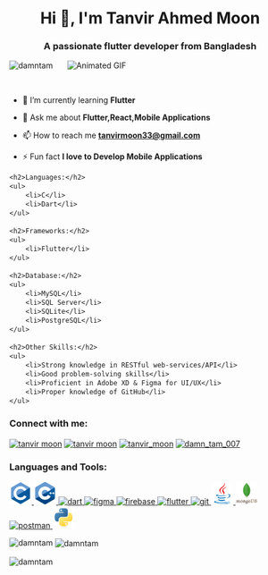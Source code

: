 
<h1 align="center">Hi 👋, I'm Tanvir Ahmed Moon</h1>
<h3 align="center">A passionate flutter developer from Bangladesh</h3>
<img src="https://media4.giphy.com/media/v1.Y2lkPTc5MGI3NjExNGhrcGpkc2dkdDV3a2FwYTZiYmJvazFwcW12amQzaW1jcTNuYjE5NCZlcD12MV9pbnRlcm5hbF9naWZfYnlfaWQmY3Q9Zw/qgQUggAC3Pfv687qPC/giphy.gif" alt="Animated GIF" width="400" align="right">

<p align="left"> <img src="https://komarev.com/ghpvc/?username=damntam&label=Profile%20views&color=0e75b6&style=flat" alt="damntam" /> </p>

<p align="left"> <a href="https://twitter.com/" target="blank"><img src="https://img.shields.io/twitter/follow/?logo=twitter&style=for-the-badge" alt="" /></a> </p>

- 🌱 I’m currently learning **Flutter**

- 💬 Ask me about **Flutter,React,Mobile Applications**

- 📫 How to reach me **tanvirmoon33@gmail.com**

- ⚡ Fun fact **I love to Develop Mobile Applications**

<!DOCTYPE html>
<html lang="en">
<head>
    <meta charset="UTF-8">
    <meta name="viewport" content="width=device-width, initial-scale=1.0">
    <title>My Skills</title>
</head>
<body>

    <h2>Languages:</h2>
    <ul>
        <li>C</li>
        <li>Dart</li>
    </ul>

    <h2>Frameworks:</h2>
    <ul>
        <li>Flutter</li>
    </ul>

    <h2>Database:</h2>
    <ul>
        <li>MySQL</li>
        <li>SQL Server</li>
        <li>SQLite</li>
        <li>PostgreSQL</li>
    </ul>

    <h2>Other Skills:</h2>
    <ul>
        <li>Strong knowledge in RESTful web-services/API</li>
        <li>Good problem-solving skills</li>
        <li>Proficient in Adobe XD & Figma for UI/UX</li>
        <li>Proper knowledge of GitHub</li>
    </ul>

</body>
</html>


<h3 align="left">Connect with me:</h3>
<p align="left">
<a href="https://linkedin.com/in/tanvir moon" target="blank"><img align="center" src="https://raw.githubusercontent.com/rahuldkjain/github-profile-readme-generator/master/src/images/icons/Social/linked-in-alt.svg" alt="tanvir moon" height="30" width="40" /></a>
<a href="https://fb.com/tanvir moon" target="blank"><img align="center" src="https://raw.githubusercontent.com/rahuldkjain/github-profile-readme-generator/master/src/images/icons/Social/facebook.svg" alt="tanvir moon" height="30" width="40" /></a>
<a href="https://instagram.com/tanvir_moon" target="blank"><img align="center" src="https://raw.githubusercontent.com/rahuldkjain/github-profile-readme-generator/master/src/images/icons/Social/instagram.svg" alt="tanvir_moon" height="30" width="40" /></a>
<a href="https://codeforces.com/profile/damn_tam_007" target="blank"><img align="center" src="https://raw.githubusercontent.com/rahuldkjain/github-profile-readme-generator/master/src/images/icons/Social/codeforces.svg" alt="damn_tam_007" height="30" width="40" /></a>
</p>

<h3 align="left">Languages and Tools:</h3>
<p align="left"> <a href="https://www.cprogramming.com/" target="_blank" rel="noreferrer"> <img src="https://raw.githubusercontent.com/devicons/devicon/master/icons/c/c-original.svg" alt="c" width="40" height="40"/> </a> <a href="https://www.w3schools.com/cpp/" target="_blank" rel="noreferrer"> <img src="https://raw.githubusercontent.com/devicons/devicon/master/icons/cplusplus/cplusplus-original.svg" alt="cplusplus" width="40" height="40"/> </a> <a href="https://dart.dev" target="_blank" rel="noreferrer"> <img src="https://www.vectorlogo.zone/logos/dartlang/dartlang-icon.svg" alt="dart" width="40" height="40"/> </a> <a href="https://www.figma.com/" target="_blank" rel="noreferrer"> <img src="https://www.vectorlogo.zone/logos/figma/figma-icon.svg" alt="figma" width="40" height="40"/> </a> <a href="https://firebase.google.com/" target="_blank" rel="noreferrer"> <img src="https://www.vectorlogo.zone/logos/firebase/firebase-icon.svg" alt="firebase" width="40" height="40"/> </a> <a href="https://flutter.dev" target="_blank" rel="noreferrer"> <img src="https://www.vectorlogo.zone/logos/flutterio/flutterio-icon.svg" alt="flutter" width="40" height="40"/> </a> <a href="https://git-scm.com/" target="_blank" rel="noreferrer"> <img src="https://www.vectorlogo.zone/logos/git-scm/git-scm-icon.svg" alt="git" width="40" height="40"/> </a> <a href="https://www.java.com" target="_blank" rel="noreferrer"> <img src="https://raw.githubusercontent.com/devicons/devicon/master/icons/java/java-original.svg" alt="java" width="40" height="40"/> </a> <a href="https://www.mongodb.com/" target="_blank" rel="noreferrer"> <img src="https://raw.githubusercontent.com/devicons/devicon/master/icons/mongodb/mongodb-original-wordmark.svg" alt="mongodb" width="40" height="40"/> </a> <a href="https://postman.com" target="_blank" rel="noreferrer"> <img src="https://www.vectorlogo.zone/logos/getpostman/getpostman-icon.svg" alt="postman" width="40" height="40"/> </a> <a href="https://www.python.org" target="_blank" rel="noreferrer"> <img src="https://raw.githubusercontent.com/devicons/devicon/master/icons/python/python-original.svg" alt="python" width="40" height="40"/> </a> </p>

<p><img align="left" src="https://github-readme-stats.vercel.app/api/top-langs?username=damntam&show_icons=true&locale=en&layout=compact" alt="damntam" /></p>

<p>&nbsp;<img align="center" src="https://github-readme-stats.vercel.app/api?username=damntam&show_icons=true&locale=en" alt="damntam" /></p>

<p><img align="center" src="https://github-readme-streak-stats.herokuapp.com/?user=damntam&" alt="damntam" /></p>
